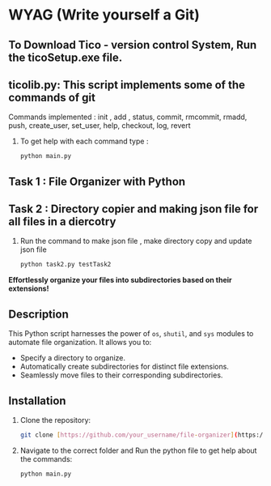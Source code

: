 # WYAG (Write yourself a Git)


## To Download Tico - version control System, Run the ticoSetup.exe file.

## ticolib.py: This script implements some of the commands of git 

Commands implemented : init , add , status, commit, rmcommit, rmadd, push, create_user, set_user, help, checkout, log, revert


1. To get help with each command type :
   ```bash
   python main.py

## Task 1 : File Organizer with Python

## Task 2 : Directory copier and making json file for all files in a diercotry

1. Run the command to make json file , make directory copy and update json file
   ```bash
   python task2.py testTask2

**Effortlessly organize your files into subdirectories based on their extensions!**

## Description

This Python script harnesses the power of `os`, `shutil`, and `sys` modules to automate file organization. It allows you to:

- Specify a directory to organize.
- Automatically create subdirectories for distinct file extensions.
- Seamlessly move files to their corresponding subdirectories.

## Installation

1. Clone the repository:
   ```bash
   git clone [https://github.com/your_username/file-organizer](https://github.com/your_username/file-organizer)

2. Navigate to the correct folder and Run the python file to get help about the commands:
   ```bash
   python main.py
